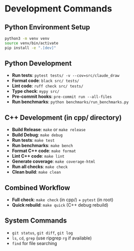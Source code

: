# Development Commands

## Python Environment Setup
```bash
python3 -m venv venv
source venv/bin/activate
pip install -e ".[dev]"
```

## Python Development
- **Run tests**: `pytest tests/ -v --cov=src/claude_draw`
- **Format code**: `black src/ tests/`
- **Lint code**: `ruff check src/ tests/`
- **Type check**: `mypy src/`
- **Pre-commit hooks**: `pre-commit run --all-files`
- **Run benchmarks**: `python benchmarks/run_benchmarks.py`

## C++ Development (in cpp/ directory)
- **Build Release**: `make` or `make release`
- **Build Debug**: `make debug`
- **Run tests**: `make test`
- **Run benchmarks**: `make bench`
- **Format C++ code**: `make format`
- **Lint C++ code**: `make lint`
- **Generate coverage**: `make coverage-html`
- **Run all checks**: `make check`
- **Clean build**: `make clean`

## Combined Workflow
- **Full check**: `make check` (in cpp/) + `pytest` (in root)
- **Quick rebuild**: `make quick` (C++ debug rebuild)

## System Commands
- `git status`, `git diff`, `git log`
- `ls`, `cd`, `grep` (use ripgrep `rg` if available)
- `find` for file searching